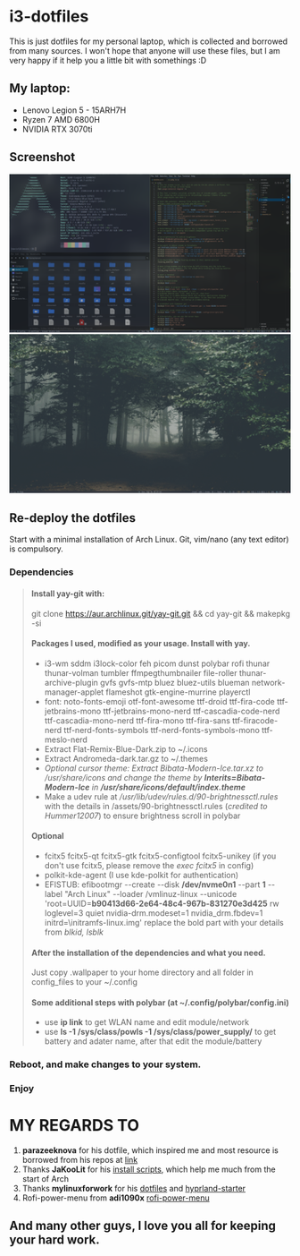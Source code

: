 # i3-dotfiles
This is just dotfiles for my personal laptop, which is collected and borrowed from many sources.
I won't hope that anyone will use these files, but I am very happy if it help you a little bit with somethings :D

## My laptop:
- Lenovo Legion 5 - 15ARH7H
- Ryzen 7 AMD 6800H
- NVIDIA RTX 3070ti

## Screenshot
![Screenshot1](/Screenshot/screenshot1.png "full")
![Screenshot2](/Screenshot/screenshot2.png "free")

## Re-deploy the dotfiles
Start with a minimal installation of Arch Linux.
Git, vim/nano (any text editor) is compulsory.

### Dependencies
> #### Install yay-git with:
> git clone https://aur.archlinux.git/yay-git.git && cd yay-git && makepkg -si
> #### Packages I used, modified as your usage. Install with yay.
> - i3-wm sddm i3lock-color feh picom dunst polybar rofi thunar thunar-volman tumbler ffmpegthumbnailer file-roller thunar-archive-plugin gvfs gvfs-mtp bluez bluez-utils blueman network-manager-applet flameshot gtk-engine-murrine playerctl
> - font: noto-fonts-emoji otf-font-awesome ttf-droid ttf-fira-code ttf-jetbrains-mono ttf-jetbrains-mono-nerd ttf-cascadia-code-nerd ttf-cascadia-mono-nerd ttf-fira-mono ttf-fira-sans ttf-firacode-nerd ttf-nerd-fonts-symbols ttf-nerd-fonts-symbols-mono
ttf-meslo-nerd
> - Extract Flat-Remix-Blue-Dark.zip to ~/.icons
> - Extract Andromeda-dark.tar.gz to ~/.themes
> - <em>Optional cursor theme: Extract Bibata-Modern-Ice.tar.xz to /usr/share/icons and change the theme by <strong>Interits=Bibata-Modern-Ice</strong> in <strong>/usr/share/icons/default/index.theme</strong></em>
> - Make a udev rule at <em>/usr/lib/udev/rules.d/90-brightnessctl.rules</em> with the details in /assets/90-brightnessctl.rules (<em>credited to Hummer12007</em>) to ensure brightness scroll in polybar
>
> #### Optional
> - fcitx5 fcitx5-qt fcitx5-gtk fcitx5-configtool fcitx5-unikey (if you don't use fcitx5, please remove the <em>exec fcitx5</em> in config)
> - polkit-kde-agent (I use kde-polkit for authentication)
> - EFISTUB: efibootmgr --create --disk <strong>/dev/nvme0n1</strong> --part <strong>1</strong> --label "Arch Linux" --loader /vmlinuz-linux --unicode 'root=UUID=<strong>b90413d66-2e64-48c4-967b-831270e3d425</strong> rw loglevel=3 quiet nvidia-drm.modeset=1 nvidia_drm.fbdev=1 initrd=\initramfs-linux.img'
> replace the bold part with your details from <em>blkid, lsblk</em>
>
> #### After the installation of the dependencies and what you need.
> Just copy .wallpaper to your home directory and all folder in config_files to your ~/.config
>
> #### Some additional steps with polybar (at ~/.config/polybar/config.ini)
> - use <strong>ip link</strong> to get WLAN name and edit module/network
> - use <strong>ls -1 /sys/class/powls -1 /sys/class/power_supply/</strong> to get battery and adater name, after that edit the module/battery

### Reboot, and make changes to your system.
### Enjoy

# MY REGARDS TO
1. **parazeeknova** for his dotfile, which inspired me and most resource is borrowed from his repos at [link](https://github.com/parazeeknova/dotfiles/tree/main)
2. Thanks **JaKooLit** for his [install scripts](https://github.com/JaKooLit/Arch-Hyprland), which help me much from the start of Arch
3. Thanks **mylinuxforwork** for his [dotfiles](https://github.com/mylinuxforwork/dotfiles) and [hyprland-starter](https://github.com/mylinuxforwork/hyprland-starter)
4. Rofi-power-menu from **adi1090x** [rofi-power-menu](https://github.com/adi1090x/rofi/tree/master)
## And many other guys, I love you all for keeping your hard work.
